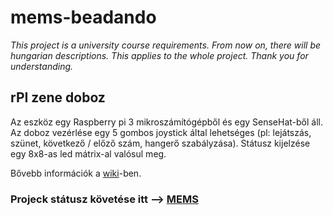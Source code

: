 # mems-beadando

*This project is a university course requirements.
From now on, there will be hungarian descriptions. This applies to the whole project.
Thank you for understanding.*
 
## rPI zene doboz

Az eszköz egy Raspberry pi 3 mikroszámítógépből és egy SenseHat-ből áll. Az doboz vezérlése egy 5 gombos joystick által lehetséges (pl: lejátszás, szünet, következő / előző szám, hangerő szabályzása). Státusz kijelzése egy 8x8-as led mátrix-al valósul meg.

Bővebb információk a [wiki](https://github.com/Sholwa/mems-beadando/wiki)-ben.

### Projeck státusz követése itt --> [MEMS](https://github.com/Sholwa/mems-beadando/projects/1)
